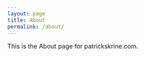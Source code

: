 ```yaml
---
layout: page
title: About
permalink: /about/
---
```


This is the About page for patrickskrine.com. 
